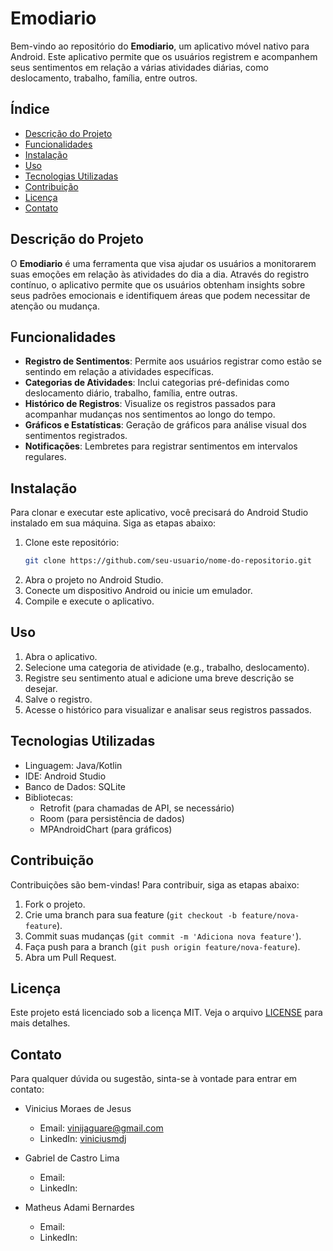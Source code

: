 # Emodiario

Bem-vindo ao repositório do **Emodiario**, um aplicativo móvel nativo para Android. Este aplicativo permite que os usuários registrem e acompanhem seus sentimentos em relação a várias atividades diárias, como deslocamento, trabalho, família, entre outros.

## Índice

- [Descrição do Projeto](#descrição-do-projeto)
- [Funcionalidades](#funcionalidades)
- [Instalação](#instalação)
- [Uso](#uso)
- [Tecnologias Utilizadas](#tecnologias-utilizadas)
- [Contribuição](#contribuição)
- [Licença](#licença)
- [Contato](#contato)

## Descrição do Projeto

O **Emodiario** é uma ferramenta que visa ajudar os usuários a monitorarem suas emoções em relação às atividades do dia a dia. Através do registro contínuo, o aplicativo permite que os usuários obtenham insights sobre seus padrões emocionais e identifiquem áreas que podem necessitar de atenção ou mudança.

## Funcionalidades

- **Registro de Sentimentos**: Permite aos usuários registrar como estão se sentindo em relação a atividades específicas.
- **Categorias de Atividades**: Inclui categorias pré-definidas como deslocamento diário, trabalho, família, entre outras.
- **Histórico de Registros**: Visualize os registros passados para acompanhar mudanças nos sentimentos ao longo do tempo.
- **Gráficos e Estatísticas**: Geração de gráficos para análise visual dos sentimentos registrados.
- **Notificações**: Lembretes para registrar sentimentos em intervalos regulares.

## Instalação

Para clonar e executar este aplicativo, você precisará do Android Studio instalado em sua máquina. Siga as etapas abaixo:

1. Clone este repositório:
   ```bash
   git clone https://github.com/seu-usuario/nome-do-repositorio.git


2. Abra o projeto no Android Studio.
3. Conecte um dispositivo Android ou inicie um emulador.
4. Compile e execute o aplicativo.
## Uso
1. Abra o aplicativo.
2. Selecione uma categoria de atividade (e.g., trabalho, deslocamento).
3. Registre seu sentimento atual e adicione uma breve descrição se desejar.
4. Salve o registro.
5. Acesse o histórico para visualizar e analisar seus registros passados.
## Tecnologias Utilizadas
- Linguagem: Java/Kotlin
- IDE: Android Studio
- Banco de Dados: SQLite
- Bibliotecas:
    - Retrofit (para chamadas de API, se necessário)
    - Room (para persistência de dados)
    - MPAndroidChart (para gráficos)
## Contribuição
Contribuições são bem-vindas! Para contribuir, siga as etapas abaixo:

1. Fork o projeto.
2. Crie uma branch para sua feature (`git checkout -b feature/nova-feature`).
3. Commit suas mudanças (`git commit -m 'Adiciona nova feature'`).
4. Faça push para a branch (`git push origin feature/nova-feature`).
5. Abra um Pull Request.

## Licença
Este projeto está licenciado sob a licença MIT. Veja o arquivo [LICENSE](./LICENSE) para mais detalhes.

## Contato
Para qualquer dúvida ou sugestão, sinta-se à vontade para entrar em contato:

- Vinicius Moraes de Jesus
    - Email: vinijaguare@gmail.com
    - LinkedIn: [viniciusmdj](https://www.linkedin.com/in/viniciusmdj/)

- Gabriel de Castro Lima
    - Email: 
    - LinkedIn: 

- Matheus Adami Bernardes
    - Email:
    - LinkedIn: